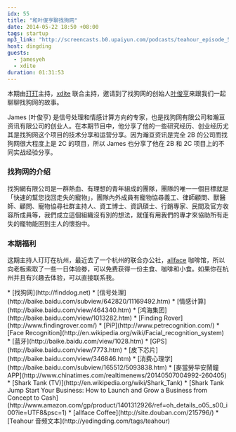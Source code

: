 ```yaml
---
idx: 55
title: "和叶俊亨聊找狗网"
date: 2014-05-22 18:50 +08:00
tags: startup
mp3_link: "http://screencasts.b0.upaiyun.com/podcasts/teahour_episode_55.m4a"
host: dingding
guests:
  - jamesyeh
  - xdite
duration: 01:31:53
---
```


本期由[玎玎](http://yedingding.com)主持，[xdite](http://blog.xdite.net) 联合主持，邀请到了找狗网的创始人[叶俊亨](http://facebook.com/jamesyeh0627)来跟我们一起聊聊找狗网的故事。

James (叶俊亨) 是信号处理和情感计算方向的专家，也是找狗网有限公司和瀚亘资讯有限公司的创业人。在本期节目中，他分享了他的一些研究经历、创业经历尤其是找狗网这个项目的技术分享和运营分享。因为瀚亘资讯是完全 2B 的公司而找狗网很大程度上是 2C 的项目，所以 James 也分享了他在 2B 和 2C 项目上的不同实战经验分享。

### 找狗网的介绍

找狗網有限公司是一群熱血、有理想的青年組成的團隊，團隊的唯一一個目標就是「快速的幫您找回走失的寵物」，團隊內外成員有寵物協尋義工、律師顧問、獸醫師、顧問、寵物協尋社群主持人、資工博士、資訊碩士、行銷專家、民間及官方收容所成員等，我們成立這個組織沒有別的想法，就僅有用我們的專才來協助所有走失的寵物能回到主人的懷抱中。

### 本期福利

这期主持人玎玎在杭州，最近去了一个杭州的联合办公社，[allface](http://weibo.com/allface) 咖啡馆，所以向老板索取了一些一日体验劵，可以免费获得一份主食、咖啡和小食。如果你在杭州并且有兴趣去体验，可以直接联系我。

<section class="notes" markdown="1">
* [找狗网](http://finddog.net)
* [信号处理](http://baike.baidu.com/subview/642820/11169492.htm)
* [情感计算](http://baike.baidu.com/view/464340.htm)
* [鸿海集团](http://baike.baidu.com/view/1013282.htm)
* [Finding Rover](http://www.findingrover.com/)
* [PiP](http://www.petrecognition.com/)
* [Face Recognition](http://en.wikipedia.org/wiki/Facial_recognition_system)
* [蓝牙](http://baike.baidu.com/view/1028.htm)
* [GPS](http://baike.baidu.com/view/7773.htm)
* [皮下芯片](http://baike.baidu.com/view/346846.htm)
* [消费心理学](http://baike.baidu.com/subview/165512/5093838.htm)
* [麥當勞早安鬧鐘APP](http://www.chinatimes.com/realtimenews/20140507004992-260405)
* [Shark Tank (TV)](http://en.wikipedia.org/wiki/Shark_Tank)
* [Shark Tank Jump Start Your Business: How to Launch and Grow a Business from Concept to Cash](http://www.amazon.com/gp/product/1401312926/ref=oh_details_o05_s00_i00?ie=UTF8&psc=1)
* [allface Coffee](http://site.douban.com/215796/)
* [Teahour 音频文本](http://yedingding.com/tags/teahour)
</section>
